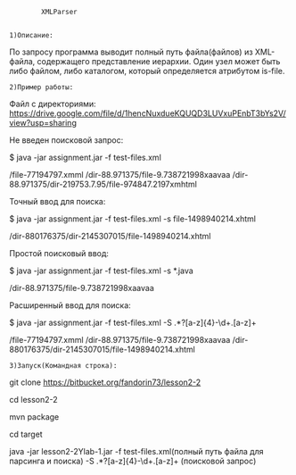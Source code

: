 			XMLParser


	1)Описание:
По запросу программа выводит полный путь файла(файлов) из XML-файла, содержащего представление иерархии. Один узел может быть либо файлом, либо каталогом, который определяется атрибутом is-file.

	2)Пример работы:

Файл с директориями:
https://drive.google.com/file/d/1hencNuxdueKQUQD3LUVxuPEnbT3bYs2V/view?usp=sharing

Не введен поисковой запрос:

$ java -jar assignment.jar -f test-files.xml

/file-77194797.xmml
/dir-88.971375/file-9.738721998xaavaa
/dir-88.971375/dir-219753.7.95/file-974847.2197xmhtml

Точный ввод для поиска:

$ java -jar assignment.jar -f test-files.xml -s file-1498940214.xhtml

/dir-880176375/dir-2145307015/file-1498940214.xhtml

Простой поисковый ввод:

$ java -jar assignment.jar -f test-files.xml -s *.java

/dir-88.971375/file-9.738721998xaavaa

Расширенный ввод для поиска:

$ java -jar assignment.jar -f test-files.xml -S .*?[a-z]{4}-\d+\.[a-z]+

/file-77194797.xmml
/dir-88.971375/file-9.738721998xaavaa
/dir-880176375/dir-2145307015/file-1498940214.xhtml

	3)Запуск(Командная строка):

git clone https://bitbucket.org/fandorin73/lesson2-2

cd lesson2-2

mvn package

cd target

java -jar lesson2-2Ylab-1.jar -f test-files.xml(полный путь файла для парсинга и поиска) -S .*?[a-z]{4}-\d+\.[a-z]+ (поисковой запрос)